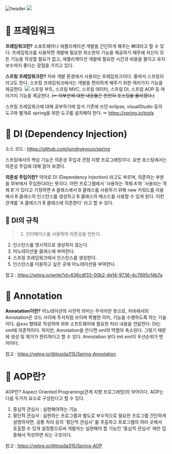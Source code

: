 ![header](https://capsule-render.vercel.app/api?type=rounded&color=F9F5C5&height=250&section=header&text=spring&fontSize=80&fontColor=705A64&stroke=3A2F32&strokeWidth=2&animation=blinking)
<a href="https://hits.seeyoufarm.com"><img src="https://hits.seeyoufarm.com/api/count/incr/badge.svg?url=https%3A%2F%2Fgithub.com%2Fjunghyeyoun%2Fspring.git&count_bg=%23EDF1DA&title_bg=%23EDF172&icon=github.svg&icon_color=%23E7E7E7&title=hits&edge_flat=false"/></a>
# 📌 프레임워크


 **프레임워크란?**  소포트웨어나 애플리케이션 개발을 간단하게 해주는 뼈대라고 할 수 있다. 프레임워크를 사용하면 개발에 필요한 최소한의 기능을 제공하기 때무에 자신이 모든 기능을 작성할 필요가 없고, 애플리케이션 개발에 필요한 시간과 비용을 줄이고 유지보수까지 좋다는 장점을 가지고 있다.

 **스프링 프레임워크란?**  자바 개발 환경에서 사용되는 프레임워크이다. 줄여서 스프링이라고도 한다. 스프링 프레임워크에서는 개발을 편리하게 해주기 위한 여러가지 기능을 제공한다. 
![](https://velog.velcdn.com/images/tnsida315/post/f7f2dfb2-0787-4b42-8196-b9b4d48359d0/image.png)
 스프링 부트, 스프링 MVC, 스프링 데이터, 스프링 DI, 스프링 AOP 등 여러가지 기능을 제공한다. ~~(✏ 이부분에 대한 내용들은 천천히 포스팅을 올리겠다.)~~
 
 스프링 프레임워크에 대해 공부하기에 앞서 기존에 쓰던 eclipse, visualStudio 등의 도구와 별개로 spring을 위한 도구를 설치해야 한다. ✏ https://spring.io/tools
 
 
# 📌 DI (Dependency Injection)

소스 코드 : https://github.com/junghyeyoun/spring

 스프링에서의 핵심 기능은 의존성 주입과 관점 지향 프로그래밍이다. 요번 포스팅에서는 의존성 주입에 대해 알아 보겠다.
 
 **의존성 주입이란?**  약어로 DI (Dependency Injection) 라고도 부르며, 의존하는 부분을 외부에서 주입한다라는 뜻이다. 
어떤 프로그램에서 '사용하는 객체 A'와 '사용되는 객체 B'가 있다고 가정하면 A 클래스에서 B 클래스를 사용하기 위해 new 키워드를 이용해서 B 클래스의 인스턴스를 생성하고 B 클래스의 메소드를 사용할 수 있게 된다. 이런 관계를 'A 클래스가 B 클래스에 의존한다' 라고 할 수 있다.

## 📕 DI의 규칙
> 1. 인터페이스를 사용하여 의존성을 만든다.
2. 인스턴스를 명시적으로 생성하지 않는다.
3. 어노테이션을 클래스에 부여한다.
4. 스프링 프레임워크에서 인스턴스를 생성한다.
5. 인스턴스를 이용하고 싶은 곳에 어노테이션을 부여한다.

  참고 : https://velog.io/write?id=636cdf33-00b2-4e14-9736-4c7695cf4b7a

# 📌 Annotation
**Annotation이란?** 어노테이션의 사전적 의미는 주석이란 뜻으로, 자바에서의 Annotation은 코드 사이에 주석처럼 쓰이며 특별한 의미, 기능을 수행하도록 하는 기술이다.
@xxx 형태로 작성하며 외부 소프트웨어에 필요한 처리 내용을 전달한다.
DI는 xml에 의존적이다. 하지만, Annotation을 쓴다면 xml의 역할아 축소된다. 그렇기 때문에 생성 및 제거가 편리하다고 할 수 있다. Annotation 보다 init.xml이 우선순위가 먼저이다.

  참고 : https://velog.io/@tnsida315/Spring-Annotation

# 📌 AOP란?
AOP란? Aspect Oriented Programing(관계 지향 프로그래밍)의 약어이다. AOP는 다음 두가지 요소로 구성된다고 할 수 있다.
1. 중심적 관심사 : 실현해야하는 기능
2. 횡단적 관심사 : 실현하는 프로그램과 별도로 부수적으로 필요한 프로그램
간단하게 설명하자면, 공통 처리 등의 '횡단적 관심사' 를 추출하고 프로그램의 여러 곳에서 호출할 수 있게 설정함으로써 개발자는 실현해야 할 기능인 '중심적 관심사' 에만 집중해서 작성하면 되는 구조이다.

  참고 : https://velog.io/@tnsida315/Spring-AOP

